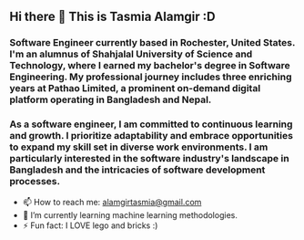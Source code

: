 ## Hi there 👋 This is Tasmia Alamgir :D 

### Software Engineer currently based in Rochester, United States. I'm an alumnus of Shahjalal University of Science and Technology, where I earned my bachelor's degree in Software Engineering. My professional journey includes three enriching years at Pathao Limited, a prominent on-demand digital platform operating in Bangladesh and Nepal.

### As a software engineer, I am committed to continuous learning and growth. I prioritize adaptability and embrace opportunities to expand my skill set in diverse work environments. I am particularly interested in the software industry's landscape in Bangladesh and the intricacies of software development processes.

- 📫 How to reach me: alamgirtasmia@gmail.com
- 🌱 I’m currently learning machine learning methodologies.
- ⚡ Fun fact: I LOVE lego and bricks :)


<!--
**tasmia2016831022/tasmia2016831022** is a ✨ _special_ ✨ repository because its `README.md` (this file) appears on your GitHub profile.

Here are some ideas to get you started:

- 🔭 I’m currently working on ...
- 🌱 I’m currently learning ...
- 👯 I’m looking to collaborate on ...
- 🤔 I’m looking for help with ...
- 💬 Ask me about ...
- 📫 How to reach me: ...
- 😄 Pronouns: ...
- ⚡ Fun fact: ...
-->


